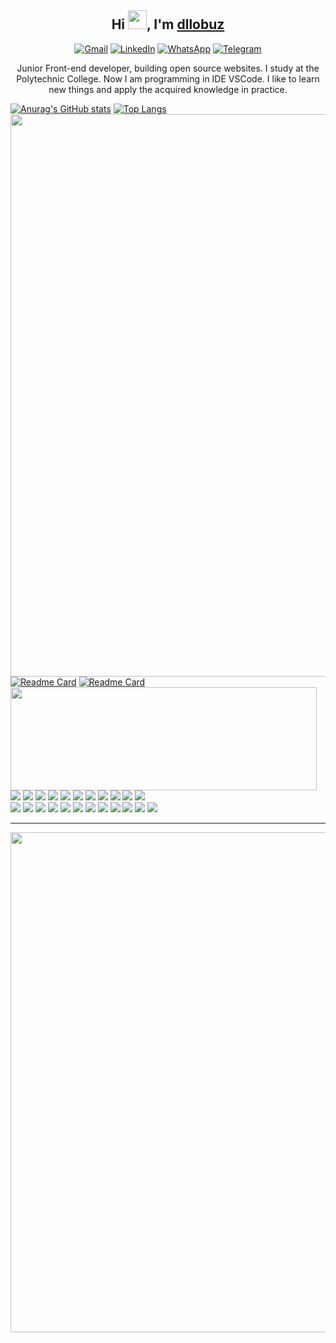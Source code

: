 <h2 align="center">Hi <img src="https://raw.githubusercontent.com/aemmadi/aemmadi/master/wave.gif" width="30px">, I'm <a href="#">dllobuz</a></h2>
<div align="center">
  <a href="dllozov@gmail.com"><img alt="Gmail" src="https://img.shields.io/badge/Gmail-D14836?style=for-the-badge&logo=gmail&logoColor=white"></a>
  <a href="https://www.linkedin.com/in/dllozov"><img alt="LinkedIn" src="https://img.shields.io/badge/linkedin%20-%230077B5.svg?&style=for-the-badge&logo=linkedin&logoColor=white"></a>
  <a href="https://wa.me/79102264925"><img alt="WhatsApp" src="https://img.shields.io/badge/WhatsApp-25D366?style=for-the-badge&logo=whatsapp&logoColor=white"></a>
  <a href="https://t.me/dllozov"><img alt="Telegram" src="https://img.shields.io/badge/Telegram-2CA5E0?style=for-the-badge&logo=telegram&logoColor=white"></a>
</div>

<p align="center">Junior Front-end developer, building open source websites. I study at the Polytechnic College. Now I am programming in IDE VSCode. I like to learn new things and apply the acquired knowledge in practice.</p>

[![Anurag's GitHub stats](https://github-readme-stats.vercel.app/api?username=dllobuz&show_icons=true&theme=onedark)](https://github.com/anuraghazra/github-readme-stats)
[![Top Langs](https://github-readme-stats.vercel.app/api/top-langs/?username=dllobuz&layout=compact&theme=onedark)](https://github.com/anuraghazra/github-readme-stats)
<img src="https://github-profile-trophy.vercel.app/?username=dllobuz&column=7&theme=onedark&no-frame=true" width="900px">
[![Readme Card](https://github-readme-stats.vercel.app/api/pin/?username=dllobuz&repo=gulpfile&theme=onedark)](https://github.com/anuraghazra/github-readme-stats)
[![Readme Card](https://github-readme-stats.vercel.app/api/pin/?username=dllobuz&repo=gulpfile-lite&theme=onedark)](https://github.com/anuraghazra/github-readme-stats)
<img src="https://github-readme-stats.vercel.app/api/wakatime?username=dllobuz&theme=onedark" align="left" width="490px" height="165px">
<p>
    <img src="https://img.shields.io/badge/-Visual%20Studio%20Code-23A9F2?style=flat-square&logo=Visual%20Studio%20Code&logoColor=white">
    <img src="https://img.shields.io/badge/-Github-181717?style=flat-square&logo=GitHub&logoColor=white">
    <img src="https://img.shields.io/badge/-Git-F44D27?style=flat-square&logo=Git&logoColor=white">
    <img src="https://img.shields.io/badge/-NPM-CB3837?style=flat-square&logo=NPM&logoColor=white">
    <img src="https://img.shields.io/badge/-Apache-D22128?style=flat-square&logo=Apache&logoColor=white">
    <img src="https://img.shields.io/badge/-Trello-0079BF?style=flat-square&logo=Trello&logoColor=white">
    <img src="https://img.shields.io/badge/-Slack-E01563?style=flat-square&logo=Slack&logoColor=white">
    <img src="https://img.shields.io/badge/-Sketch-FA6400?style=flat-square&logo=Sketch&logoColor=white">
    <img src="https://img.shields.io/badge/-MySQL-F29111?style=flat-square&logo=MySQL&logoColor=white">
    <img src="https://img.shields.io/badge/-Insomnia-5849BE?style=flat-square&logo=Insomnia&logoColor=white">
    <img src="https://img.shields.io/badge/-Notion-000000?style=flat-square&logo=Notion&logoColor=white"><br/>
    <img src="https://img.shields.io/badge/-Vue.js-42B883?style=flat-square&logo=Vue.js&logoColor=white">
    <img src="https://img.shields.io/badge/-Laravel-F55247?style=flat-square&logo=Laravel&logoColor=white">
    <img src="https://img.shields.io/badge/-Lumen-E74430?style=flat-square&logo=Lumen&logoColor=white">
    <img src="https://img.shields.io/badge/-Storybook-FF4785?style=flat-square&logo=Storybook&logoColor=white">
    <img src="https://img.shields.io/badge/-WebPack-1C78C0?style=flat-square&logo=WebPack&logoColor=white">
    <img src="https://img.shields.io/badge/-ESLint-4B32C3?style=flat-square&logo=ESLint&logoColor=white">
    <img src="https://img.shields.io/badge/-HTML5-E34F26?style=flat-square&logo=HTML5&logoColor=white">
    <img src="https://img.shields.io/badge/-CSS3-1572B6?style=flat-square&logo=CSS3&logoColor=white">
    <img src="https://img.shields.io/badge/-Debian-A80030?style=flat-square&logo=Debian&logoColor=white">
    <img src="https://img.shields.io/badge/-Google%20Cloud-4285F4?style=flat-square&logo=Google%20Cloud&logoColor=white">
    <img src="https://img.shields.io/badge/-OVH%20Cloud-123F6D?style=flat-square&logo=OVH&logoColor=white">
    <img src="https://img.shields.io/badge/-Codacy-222F29?style=flat-square&logo=Codacy&logoColor=white">
  </p>

---

<p align="center">
  <img src="https://pagespeed-insights.herokuapp.com?url=https://dllobuz.github.io/marble/app/index.html&theme=dark" width="800px">
</p>
